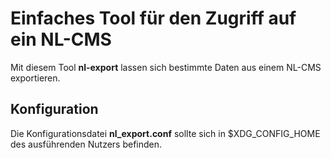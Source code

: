 # Einfaches Tool für den Zugriff auf ein NL-CMS

Mit diesem Tool **nl-export** lassen sich bestimmte Daten aus einem NL-CMS exportieren.

## Konfiguration

Die Konfigurationsdatei **nl_export.conf** sollte sich in $XDG_CONFIG_HOME des ausführenden Nutzers befinden.

